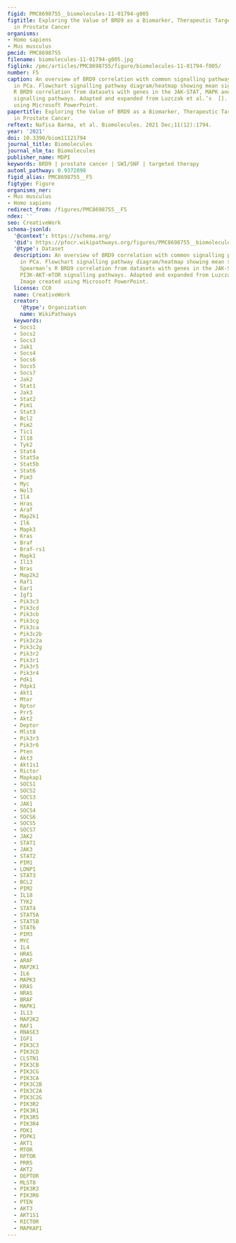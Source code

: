 ```yaml
---
figid: PMC8698755__biomolecules-11-01794-g005
figtitle: Exploring the Value of BRD9 as a Biomarker, Therapeutic Target and Co-Target
  in Prostate Cancer
organisms:
- Homo sapiens
- Mus musculus
pmcid: PMC8698755
filename: biomolecules-11-01794-g005.jpg
figlink: /pmc/articles/PMC8698755/figure/biomolecules-11-01794-f005/
number: F5
caption: An overview of BRD9 correlation with common signalling pathways involved
  in PCa. Flowchart signalling pathway diagram/heatmap showing mean significant Spearman’s
  R BRD9 correlation from datasets with genes in the JAK-STAT, MAPK and PI3K-AKT-mTOR
  signalling pathways. Adapted and expanded from Luzczak et al.’s  []. Image created
  using Microsoft PowerPoint.
papertitle: Exploring the Value of BRD9 as a Biomarker, Therapeutic Target and Co-Target
  in Prostate Cancer.
reftext: Nafisa Barma, et al. Biomolecules. 2021 Dec;11(12):1794.
year: '2021'
doi: 10.3390/biom11121794
journal_title: Biomolecules
journal_nlm_ta: Biomolecules
publisher_name: MDPI
keywords: BRD9 | prostate cancer | SWI/SNF | targeted therapy
automl_pathway: 0.9372898
figid_alias: PMC8698755__F5
figtype: Figure
organisms_ner:
- Mus musculus
- Homo sapiens
redirect_from: /figures/PMC8698755__F5
ndex: ''
seo: CreativeWork
schema-jsonld:
  '@context': https://schema.org/
  '@id': https://pfocr.wikipathways.org/figures/PMC8698755__biomolecules-11-01794-g005.html
  '@type': Dataset
  description: An overview of BRD9 correlation with common signalling pathways involved
    in PCa. Flowchart signalling pathway diagram/heatmap showing mean significant
    Spearman’s R BRD9 correlation from datasets with genes in the JAK-STAT, MAPK and
    PI3K-AKT-mTOR signalling pathways. Adapted and expanded from Luzczak et al.’s  [].
    Image created using Microsoft PowerPoint.
  license: CC0
  name: CreativeWork
  creator:
    '@type': Organization
    name: WikiPathways
  keywords:
  - Socs1
  - Socs2
  - Socs3
  - Jak1
  - Socs4
  - Socs6
  - Socs5
  - Socs7
  - Jak2
  - Stat1
  - Jak3
  - Stat2
  - Pim1
  - Stat3
  - Bcl2
  - Pim2
  - Tic1
  - Il18
  - Tyk2
  - Stat4
  - Stat5a
  - Stat5b
  - Stat6
  - Pim3
  - Myc
  - Nol3
  - Il4
  - Hras
  - Araf
  - Map2k1
  - Il6
  - Mapk3
  - Kras
  - Braf
  - Braf-rs1
  - Mapk1
  - Il13
  - Nras
  - Map2k2
  - Raf1
  - Ear1
  - Igf1
  - Pik3c3
  - Pik3cd
  - Pik3cb
  - Pik3cg
  - Pik3ca
  - Pik3c2b
  - Pik3c2a
  - Pik3c2g
  - Pik3r2
  - Pik3r1
  - Pik3r5
  - Pik3r4
  - Pdk1
  - Pdpk1
  - Akt1
  - Mtor
  - Rptor
  - Prr5
  - Akt2
  - Deptor
  - Mlst8
  - Pik3r3
  - Pik3r6
  - Pten
  - Akt3
  - Akt1s1
  - Rictor
  - Mapkap1
  - SOCS1
  - SOCS2
  - SOCS3
  - JAK1
  - SOCS4
  - SOCS6
  - SOCS5
  - SOCS7
  - JAK2
  - STAT1
  - JAK3
  - STAT2
  - PIM1
  - LONP1
  - STAT3
  - BCL2
  - PIM2
  - IL18
  - TYK2
  - STAT4
  - STAT5A
  - STAT5B
  - STAT6
  - PIM3
  - MYC
  - IL4
  - HRAS
  - ARAF
  - MAP2K1
  - IL6
  - MAPK3
  - KRAS
  - NRAS
  - BRAF
  - MAPK1
  - IL13
  - MAP2K2
  - RAF1
  - RNASE3
  - IGF1
  - PIK3C3
  - PIK3CD
  - CLSTN1
  - PIK3CB
  - PIK3CG
  - PIK3CA
  - PIK3C2B
  - PIK3C2A
  - PIK3C2G
  - PIK3R2
  - PIK3R1
  - PIK3R5
  - PIK3R4
  - PDK1
  - PDPK1
  - AKT1
  - MTOR
  - RPTOR
  - PRR5
  - AKT2
  - DEPTOR
  - MLST8
  - PIK3R3
  - PIK3R6
  - PTEN
  - AKT3
  - AKT1S1
  - RICTOR
  - MAPKAP1
---
```

